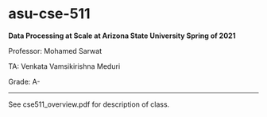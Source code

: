 # asu-cse-511
**Data Processing at Scale at Arizona State University Spring of 2021**

Professor: Mohamed Sarwat

TA: Venkata Vamsikirishna Meduri

Grade: A-

---

See cse511_overview.pdf for description of class.
